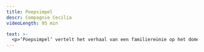 ```yaml
---
title: Poepsimpel
descr: Compagnie Cecilia
videoLength: 95 min

text: >-
  <p>‘Poepsimpel’ vertelt het verhaal van een familiereünie op het domein van ‘de baron’. Hij heeft zijn kasteel verkocht en nodigt voor een laatste keer de mensen uit die hem na aan het hart liggen. Van Arne Sierens met Titus De Voogdt, Robrecht Vanden Thoren en Tom Vermeir.<br><br>Een creatie van Arne Sierens uit 2015 met 3 ondertussen heel bekende topspelers Titus De Voogdt (The Missing - BBC, WELP) , Robrecht Vanden Thoren (Tom &amp; Harry, Hasta La Vista), Tom Vermeir (Belgica) en live-muziek van Franse muzikant Jean-Yves Evrard.<br><br>Duizenden jaren na Babylon is het nog altijd één en al verwarring op de aarde, in onze hoofden en in ons leven. We gedragen ons deftig, houden ons voortdurend in en lopen braaf en netjes tussen de lijnen. Maar af en toe houden we het niet meer vol en barsten we uit. Zo is het ook in ons theater ...<br><br>Soms gaan we over tot algehele baldadigheid en balorigheid, uit wraak voor dit soms zinloze leven en de maatschappij die een veel te hoge druk op ons legt. Er is alleen zogenaamde redelijkheid. Plus al die perikelen thuis, de stille ruzies die ons opvreten. Waar is het wilde en het flamboyante? Laat ons dringend een voorstelling maken die ons van binnen en van buiten licht en lucht geeft.</p><p><strong>CREDITS</strong><br>‍<br>TEKST EN REGIE <br>Arne Sierens<br><br>SPEL <br>Titus De Voogdt<br>Robrecht Vanden Thoren<br>Tom Vermeir<br><br>LIVE-MUZIEK<br>Jean-Yves Evrard<br><br>SCENOGRAFIE<br>Guido Vrolix<br><br>KOSTUUMS<br>Ilse Vandenbussche<br><br>STAGE KOSTUUMS<br>Deborah Van Acker<br><br>FOTOGRAFIE<br>Kurt Van der Elst<br><br>TECHNIEK<br>Koen Demeyere<br>Jonas Lambrigts<br><br>PRODUCTIE COÖRDINATIE<br>Elke Vanlerberghe<br><br>ASSISTENT REGIE<br>Dries Van Robaeys<br><br>ASSISTENT PRODUCTIE<br>Manon Van Nuffel<br><br>ONTWERP AFFICHE<br>Michaël Bussaer<br><br>PRODUCTIE<br>Compagnie Cecilia</p><p>FOTO<br>Kurt Van der Elst<br><br>MET DE STEUN VAN<br>Vlaamse Gemeenschap<br>Provincie Oost-Vlaanderen<br>Stad Gent</p><p>Opname door <a href="http://www.beeldstorm.be" target="_blank">Beeldstorm</a> olv Jan Bosteels</p>
---
```

